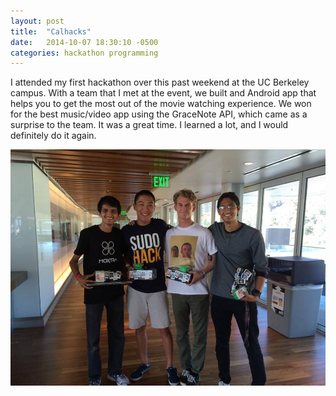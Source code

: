 ```yaml
---
layout: post
title:  "Calhacks"
date:   2014-10-07 18:30:10 -0500
categories: hackathon programming
---
```


I attended my first hackathon over this past weekend at the UC Berkeley campus. With a team that I met at the event, we built and Android app that helps you to get the most out of the movie watching experience. 
We won for the best music/video app using the GraceNote API, which came as a surprise to the team. It was a great time. 
I learned a lot, and I would definitely do it again.

![](/assets/calhacks/moviehoppr.jpeg)


